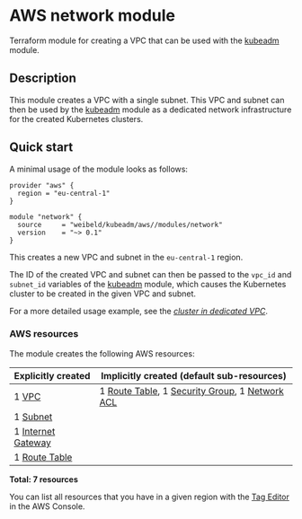 # AWS network module

Terraform module for creating a VPC that can be used with the [kubeadm](https://github.com/weibeld/terraform-aws-kubeadm) module.

## Description

This module creates a VPC with a single subnet. This VPC and subnet can then be used by the [kubeadm](https://github.com/weibeld/terraform-aws-kubeadm) module as a dedicated network infrastructure for the created Kubernetes clusters.

## Quick start

A minimal usage of the module looks as follows:

```hcl
provider "aws" {
  region = "eu-central-1"
}

module "network" {
  source     = "weibeld/kubeadm/aws//modules/network"
  version    = "~> 0.1"
}
```

This creates a new VPC and subnet in the `eu-central-1` region.

The ID of the created VPC and subnet can then be passed to the `vpc_id` and `subnet_id` variables of the [kubeadm](https://github.com/weibeld/terraform-aws-kubeadm) module, which causes the Kubernetes cluster to be created in the given VPC and subnet.

For a more detailed usage example, see the [_cluster in dedicated VPC_](https://github.com/weibeld/terraform-aws-kubeadm/tree/master/examples/ex3-cluster-in-dedicated-vpc).

### AWS resources

The module creates the following AWS resources:

| Explicitly created        | Implicitly created (default sub-resources)                          |
|---------------------------|---------------------------------------------------------------------|
| 1 [VPC][vpc]              | 1 [Route Table][rtb], 1 [Security Group][sg], 1 [Network ACL][acl]  |
| 1 [Subnet][subnet]        |                                                                     |
| 1 [Internet Gateway][igw] |                                                                     |
| 1 [Route Table][rtb]      |                                                                     |

**Total: 7 resources**

[vpc]: https://docs.aws.amazon.com/AWSEC2/latest/UserGuide/elastic-ip-addresses-eip.html
[acl]: https://docs.aws.amazon.com/vpc/latest/userguide/vpc-network-acls.html
[rtb]: https://docs.aws.amazon.com/vpc/latest/userguide/VPC_Route_Tables.html
[sg]: https://docs.aws.amazon.com/vpc/latest/userguide/VPC_SecurityGroups.html
[subnet]: https://docs.aws.amazon.com/vpc/latest/userguide/VPC_Subnets.html
[igw]: https://docs.aws.amazon.com/vpc/latest/userguide/VPC_Internet_Gateway.html

You can list all resources that you have in a given region with the [Tag Editor](https://console.aws.amazon.com/resource-groups/tag-editor) in the AWS Console.
